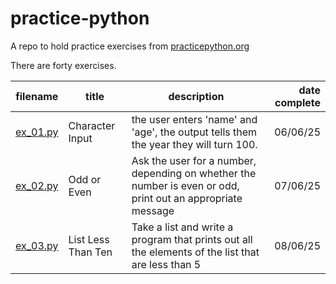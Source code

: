 # practice-python

A repo to hold practice exercises from [practicepython.org](https://www.practicepython.org)

There are forty exercises.

| filename |  title | description | date complete |
| -------- | -------- | -------- | -------: |
| [ex_01.py](ex_01.py) | Character Input | the user enters 'name' and 'age', the output tells them the year they will turn 100. | 06/06/25 |
| [ex_02.py](ex_02.py) | Odd or Even | Ask the user for a number, depending on whether the number is even or odd, print out an appropriate message | 07/06/25 |
| [ex_03.py](ex_03.py) | List Less Than Ten | Take a list and  write a program that prints out all the elements of the list that are less than 5 | 08/06/25 |


